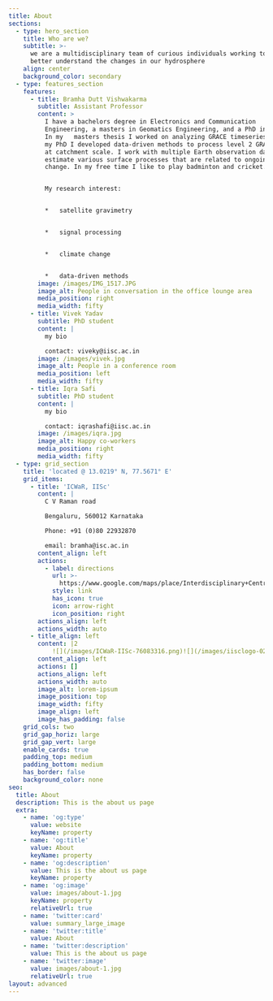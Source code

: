 ```yaml
---
title: About
sections:
  - type: hero_section
    title: Who are we?
    subtitle: >-
      we are a multidisciplinary team of curious individuals working together to
      better understand the changes in our hydrosphere
    align: center
    background_color: secondary
  - type: features_section
    features:
      - title: Bramha Dutt Vishwakarma
        subtitle: Assistant Professor
        content: >
          I have a bachelors degree in Electronics and Communication
          Engineering, a masters in Geomatics Engineering, and a PhD in Geodesy.
          In my   masters thesis I worked on analyzing GRACE timeseries and in
          my PhD I developed data-driven methods to process level 2 GRACE data
          at catchment scale. I work with multiple Earth observation datasets to
          estimate various surface processes that are related to ongoing climate
          change. In my free time I like to play badminton and cricket.


          My research interest:


          *   satellite gravimetry


          *   signal processing


          *   climate change


          *   data-driven methods
        image: /images/IMG_1517.JPG
        image_alt: People in conversation in the office lounge area
        media_position: right
        media_width: fifty
      - title: Vivek Yadav
        subtitle: PhD student
        content: |
          my bio

          contact: viveky@iisc.ac.in
        image: /images/vivek.jpg
        image_alt: People in a conference room
        media_position: left
        media_width: fifty
      - title: Iqra Safi
        subtitle: PhD student
        content: |
          my bio

          contact: iqrashafi@iisc.ac.in
        image: /images/iqra.jpg
        image_alt: Happy co-workers
        media_position: right
        media_width: fifty
  - type: grid_section
    title: 'located @ 13.0219° N, 77.5671° E'
    grid_items:
      - title: 'ICWaR, IISc'
        content: |
          C V Raman road

          Bengaluru, 560012 Karnataka

          Phone: +91 (0)80 22932870

          email: bramha@isc.ac.in
        content_align: left
        actions:
          - label: directions
            url: >-
              https://www.google.com/maps/place/Interdisciplinary+Centre+For+Water+(ICWaR)/@13.0159138,77.5682368,15z/data=!4m2!3m1!1s0x0:0x6a432b714a8f5510?sa=X&ved=2ahUKEwijpPHD6vLzAhWhkOYKHUCgAwYQ_BJ6BAhFEAU
            style: link
            has_icon: true
            icon: arrow-right
            icon_position: right
        actions_align: left
        actions_width: auto
      - title_align: left
        content: |2
            ![](/images/ICWaR-IISc-76083316.png)![](/images/iisclogo-0258c4c6.png)
        content_align: left
        actions: []
        actions_align: left
        actions_width: auto
        image_alt: lorem-ipsum
        image_position: top
        image_width: fifty
        image_align: left
        image_has_padding: false
    grid_cols: two
    grid_gap_horiz: large
    grid_gap_vert: large
    enable_cards: true
    padding_top: medium
    padding_bottom: medium
    has_border: false
    background_color: none
seo:
  title: About
  description: This is the about us page
  extra:
    - name: 'og:type'
      value: website
      keyName: property
    - name: 'og:title'
      value: About
      keyName: property
    - name: 'og:description'
      value: This is the about us page
      keyName: property
    - name: 'og:image'
      value: images/about-1.jpg
      keyName: property
      relativeUrl: true
    - name: 'twitter:card'
      value: summary_large_image
    - name: 'twitter:title'
      value: About
    - name: 'twitter:description'
      value: This is the about us page
    - name: 'twitter:image'
      value: images/about-1.jpg
      relativeUrl: true
layout: advanced
---
```

